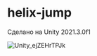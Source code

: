 # helix-jump
Сделано на Unity 2021.3.0f1

![Unity_ejZEHrTPJk](https://user-images.githubusercontent.com/47731810/176250068-92c5991c-f9ca-4771-80ec-dddb9d5587cf.png)

